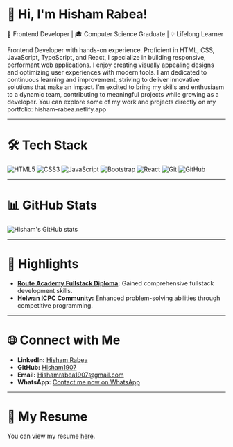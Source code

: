 
# 👋 Hi, I'm Hisham Rabea!

🎨 Frontend Developer | 🎓 Computer Science Graduate | 💡 Lifelong Learner

Frontend Developer with hands-on experience. Proficient in HTML, CSS, JavaScript, TypeScript, and React, I specialize in
building responsive, performant web applications. I enjoy creating visually appealing designs and optimizing user
experiences with modern tools. I am dedicated to continuous learning and improvement, striving to deliver innovative
solutions that make an impact. I’m excited to bring my skills and enthusiasm to a dynamic team, contributing to
meaningful projects while growing as a developer.
You can explore some of my work and projects directly on my portfolio: hisham-rabea.netlify.app

---

# 🛠️ Tech Stack

![HTML5](https://img.shields.io/badge/html5-%23E34F26.svg?style=for-the-badge&logo=html5&logoColor=white)
![CSS3](https://img.shields.io/badge/css3-%231572B6.svg?style=for-the-badge&logo=css3&logoColor=white)
![JavaScript](https://img.shields.io/badge/javascript-%23323330.svg?style=for-the-badge&logo=javascript&logoColor=%23F7DF1E)
![Bootstrap](https://img.shields.io/badge/bootstrap-%23563D7C.svg?style=for-the-badge&logo=bootstrap&logoColor=white)
![React](https://img.shields.io/badge/react-%2320232a.svg?style=for-the-badge&logo=react&logoColor=%2361DAFB)
![Git](https://img.shields.io/badge/git-%23F05032.svg?style=for-the-badge&logo=git&logoColor=white)
![GitHub](https://img.shields.io/badge/github-%2312100E.svg?style=for-the-badge&logo=github&logoColor=white)

---

# 📊 GitHub Stats

![Hisham's GitHub stats](https://github-readme-stats.vercel.app/api?username=Hisham1907&show_icons=true&theme=radical)

---
# 🏅 Highlights

- **[Route Academy Fullstack Diploma](https://routeacademy.com):** Gained comprehensive fullstack development skills.
- **[Helwan ICPC Community](https://www.facebook.com/HelwanICPCCommunity):** Enhanced problem-solving abilities through competitive programming.

---

# 🌐 Connect with Me

- **LinkedIn:** [Hisham Rabea](https://www.linkedin.com/in/hisham-rabea-226866248)
- **GitHub:** [Hisham1907](https://github.com/Hisham1907)
- **Email:** [Hishamrabea1907@gmail.com](mailto:Hishamrabea1907@gmail.com)
- **WhatsApp:** [Contact me now on WhatsApp](https://wa.me/201060472366)

---

# 📄 My Resume

You can view my resume [here](https://drive.google.com/drive/folders/1QybiDUuVhq_a2FZBrJiLaojFhYmZ5mgU?usp=drive_link).
